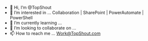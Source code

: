 - 👋 Hi, I’m @TopShout
- 👀 I’m interested in ... Collaboration | SharePoint | PowerAutomate | PowerShell
- 🌱 I’m currently learning ...
- 💞️ I’m looking to collaborate on ...
- 📫 How to reach me ... Work@TopShout.com

<!---
TopShout/TopShout is a ✨ special ✨ repository because its `README.md` (this file) appears on your GitHub profile.
You can click the Preview link to take a look at your changes.
--->
